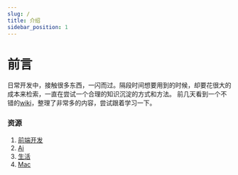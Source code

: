 ```yaml
---
slug: /
title: 介绍
sidebar_position: 1
---
```


# 前言

日常开发中，接触很多东西，一闪而过。隔段时间想要用到的时候，却要花很大的成本来检索，一直在尝试一个合理的知识沉淀的方式和方法。
前几天看到一个不错的[wiki](https://wiki.nikiv.dev/writing/)，整理了非常多的内容，尝试跟着学习一下。

### 资源

1. [前端开发](./frontend/index.md)
2. [Ai](./ai/Index.md)
3. [生活](./Life/index.md)
4. [Mac](./Mac/Index.md)

